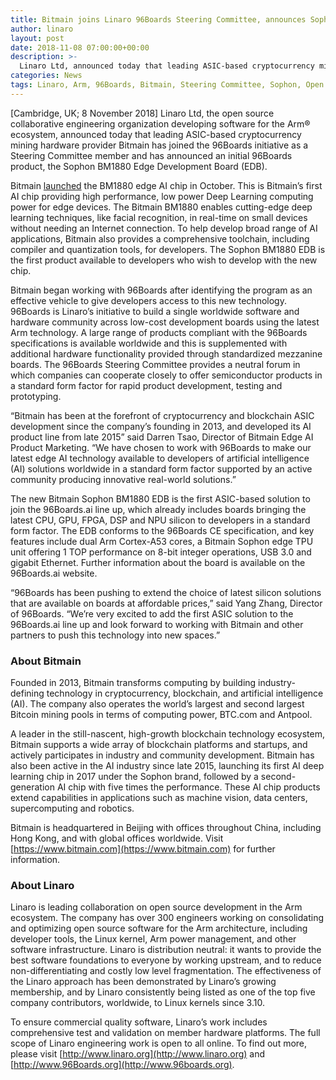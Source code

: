 ```yaml
---
title: Bitmain joins Linaro 96Boards Steering Committee, announces Sophon BM1880 Edge Development Board
author: linaro
layout: post
date: 2018-11-08 07:00:00+00:00
description: >-
  Linaro Ltd, announced today that leading ASIC-based cryptocurrency mining hardware provider Bitmain has joined the 96Boards initiative as a Steering Committee member and has announced an initial 96Boards product, the Sophon BM1880 Edge Development Board (EDB).
categories: News
tags: Linaro, Arm, 96Boards, Bitmain, Steering Committee, Sophon, Open Source, Membership
---
```

[Cambridge, UK; 8 November 2018] Linaro Ltd, the open source collaborative engineering organization developing software for the Arm® ecosystem, announced today that leading ASIC-based cryptocurrency mining hardware provider Bitmain has joined the 96Boards initiative as a Steering Committee member and has announced an initial 96Boards product, the Sophon BM1880 Edge Development Board (EDB).

Bitmain [launched](https://www.sophon.ai/post/36.html) the BM1880 edge AI chip in October. This is Bitmain’s first AI chip providing high performance, low power Deep Learning computing power for edge devices. The Bitmain BM1880 enables cutting-edge deep learning techniques, like facial recognition, in real-time on small devices without needing an Internet connection. To help develop broad range of AI applications, Bitmain also provides a comprehensive toolchain, including compiler and quantization tools, for developers. The Sophon BM1880 EDB is the first product available to developers who wish to develop with the new chip.

Bitmain began working with 96Boards after identifying the program as an effective vehicle to give developers access to this new technology. 96Boards is Linaro’s initiative to build a single worldwide software and hardware community across low-cost development boards using the latest Arm technology. A large range of products compliant with the 96Boards specifications is available worldwide and this is supplemented with additional hardware functionality provided through standardized mezzanine boards. The 96Boards Steering Committee provides a neutral forum in which companies can cooperate closely to offer semiconductor products in a standard form factor for rapid product development, testing and prototyping. 

“Bitmain has been at the forefront of cryptocurrency and blockchain ASIC development since the company’s founding in 2013, and developed its AI product line from late 2015” said Darren Tsao, Director of Bitmain Edge AI Product Marketing. “We have chosen to work with 96Boards to make our latest edge AI technology available to developers of artificial intelligence (AI) solutions worldwide in a standard form factor supported by an active community producing innovative real-world solutions.” 

The new Bitmain Sophon BM1880 EDB is the first ASIC-based solution to join the 96Boards.ai line up, which already includes boards bringing the latest CPU, GPU, FPGA, DSP and NPU silicon to developers in a standard form factor. The EDB conforms to the 96Boards CE specification, and key features include dual Arm Cortex-A53 cores, a Bitmain Sophon edge TPU unit offering 1 TOP performance on 8-bit integer operations, USB 3.0 and gigabit Ethernet. Further information about the board is available on the 96Boards.ai website. 

“96Boards has been pushing to extend the choice of latest silicon solutions that are available on boards at affordable prices,” said Yang Zhang, Director of 96Boards. “We’re very excited to add the first ASIC solution to the 96Boards.ai line up and look forward to working with Bitmain and other partners to push this technology into new spaces.”

### About Bitmain

Founded in 2013, Bitmain transforms computing by building industry-defining technology in cryptocurrency, blockchain, and artificial intelligence (AI). The company also operates the world’s largest and second largest Bitcoin mining pools in terms of computing power, BTC.com and Antpool.

A leader in the still-nascent, high-growth blockchain technology ecosystem, Bitmain supports a wide array of blockchain platforms and startups, and actively participates in industry and community development. Bitmain has also been active in the AI industry since late 2015, launching its first AI deep learning chip in 2017 under the Sophon brand, followed by a second-generation AI chip with five times the performance. These AI chip products extend capabilities in applications such as machine vision, data centers, supercomputing and robotics.

Bitmain is headquartered in Beijing with offices throughout China, including Hong Kong, and with global offices worldwide. Visit [https://www.bitmain.com](https://www.bitmain.com) for further information. 

### About Linaro

Linaro is leading collaboration on open source development in the Arm ecosystem. The company has over 300 engineers working on consolidating and optimizing open source software for the Arm architecture, including developer tools, the Linux kernel, Arm power management, and other software infrastructure. Linaro is distribution neutral: it wants to provide the best software foundations to everyone by working upstream, and to reduce non-differentiating and costly low level fragmentation. The effectiveness of the Linaro approach has been demonstrated by Linaro’s growing membership, and by Linaro consistently being listed as one of the top five company contributors, worldwide, to Linux kernels since 3.10.

To ensure commercial quality software, Linaro’s work includes comprehensive test and validation on member hardware platforms. The full scope of Linaro engineering work is open to all online. To find out more, please visit [http://www.linaro.org](http://www.linaro.org) and [http://www.96Boards.org](http://www.96boards.org).
